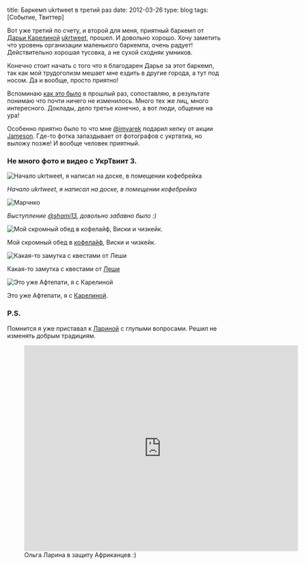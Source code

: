 title: Баркемп ukrtweet в третий раз
date: 2012-03-26
type: blog
tags: [Событие, Твиттер]

Вот уже третий по счету, и второй для меня, приятный баркемп от <a href="https://twitter.com/#!/karelina">Дарьи Карелиной</a> <a href="http://ukrtweet.com.ua/">ukrtweet</a>, прошел. И довольно хорошо. Хочу заметить что уровень организации маленького баркемпа, очень радует! Действительно хорошая тусовка, а не сухой сходняк умников.

Конечно стоит начать с того что я благодарен Дарье за этот баркемп, так как мой трудоголизм мешает мне ездить в другие города, а тут под носом. Да и вообще, просто приятно!

Вспоминаю <a href="http://macgera.name/post/262264/">как это было</a> в прошлый раз, сопоставляю, в результате понимаю что почти ничего не изменилось. Много тех же лиц, много интересного. Доклады, дело третье конечно, а вот люди, общение на ура!

Особенно приятно было то что мне <a href="https://twitter.com/#!/imyarek">@imyarek</a> подарил кепку от акции <a href="http://www.jamesonwhiskey.com">Jameson</a>. Где-то фотка запаздывает от фотографов с укртвтиа, но выложу позже! И вообще человек приятный.

### Не много фото и видео c УкрТвиит 3.

![Начало ukrtweet, я написал на доске, в помещении кофебрейка](http://macgera.s3.amazonaws.com/old-media/files/IMAG0105.jpg)

*Начало ukrtweet, я написал на доске, в помещении кофебрейка*

![Марчнко](http://macgera.s3.amazonaws.com/old-media/files/IMAG0099.jpg)

*Выступление [@shami13](https://twitter.com/#!/shami13), довольно забавно было :)*

![Мой скромный обед в кофелайф, Виски и чизкейк.](http://macgera.s3.amazonaws.com/old-media/files/IMAG0108.jpg)

Мой скромный обед в [кофелайф](http://coffeelife.com.ua/), Виски и чизкейк.

![Какая-то замутка с квестами от Леши](http://macgera.s3.amazonaws.com/old-media/files/IMAG0113.jpg)

Какая-то замутка с квестами от [Леши](https://twitter.com/#!/Crash_AT)

![Это уже Афтепати, я с Карелиной](http://macgera.s3.amazonaws.com/old-media/files/Ao3cX8cCEAA0qBn.jpg)

Это уже Афтепати, я с [Карелиной](https://twitter.com/#!/karelina).

### P.S.

Помнится я уже приставал к <a href="https://twitter.com/#!/LarinaOlga">Лариной</a> с глупыми вопросами. Решил не изменять добрым традициям.

<figure>
    <div class="if"><iframe width="640" height="480" src="http://www.youtube.com/embed/HEwkA7ZIUdc" frameborder="0" allowfullscreen></iframe></div>
    <figcaption>Ольга Ларина в защиту Африканцев :)</figcaption>
</figure>